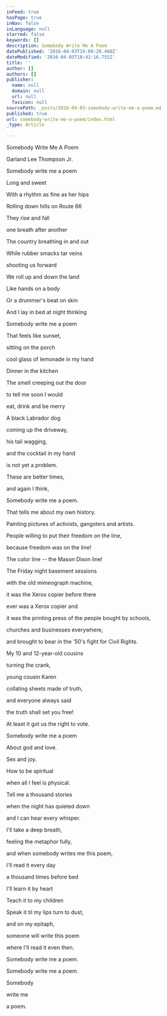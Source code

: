 ```yaml
---
inFeed: true
hasPage: true
inNav: false
inLanguage: null
starred: false
keywords: []
description: Somebody Write Me A Poem
datePublished: '2016-04-03T19:09:28.468Z'
dateModified: '2016-04-03T18:41:16.755Z'
title: ''
author: []
authors: []
publisher:
  name: null
  domain: null
  url: null
  favicon: null
sourcePath: _posts/2016-04-03-somebody-write-me-a-poem.md
published: true
url: somebody-write-me-a-poem/index.html
_type: Article

---
```

Somebody Write Me A Poem

Garland Lee Thompson Jr. 

  
Somebody write me a poem

Long and sweet

With a rhythm as fine as her hips

Rolling down hills on Route 66

They rise and fall

one breath after another

The country breathing in and out

While rubber smacks tar veins

shooting us forward

We roll up and down the land

Like hands on a body

Or a drummer's beat on skin

And I lay in bed at night thinking

Somebody write me a poem

That feels like sunset,

sitting on the porch

cool glass of lemonade in my hand

Dinner in the kitchen

The smell creeping out the door

to tell me soon I would

eat, drink and be merry

A black Labrador dog

coming up the driveway,

his tail wagging,

and the cocktail in my hand

is not yet a problem.

These are better times,

and again I think,  

Somebody write me a poem.

That tells me about my own history.

Painting pictures of activists, gangsters and artists.

People willing to put their freedom on the line,

because freedom was on the line!

The color line -- the Mason Dixon line!

The Friday night basement sessions

with the old mimeograph machine,

it was the Xerox copier before there

ever was a Xerox copier and

it was the printing press of the people bought by schools,

churches and businesses everywhere,

and brought to bear in the '50's fight for Civil Rights.

My 10 and 12-year-old cousins

turning the crank,

young cousin Karen

collating sheets made of truth,

and everyone always said

the truth shall set you free!

At least it got us the right to vote.

Somebody write me a poem

About god and love.

Sex and joy.

How to be spiritual

when all I feel is physical.

Tell me a thousand stories

when the night has quieted down

and I can hear every whisper.

I'll take a deep breath,

feeling the metaphor fully,

and when somebody writes me this poem,

I'll read it every day

a thousand times before bed

I'll learn it by heart

Teach it to my children

Speak it til my lips turn to dust,

and on my epitaph,

someone will write this poem

where I'll read it even then.

Somebody write me a poem.

Somebody write me a poem.

Somebody

write me

a poem.